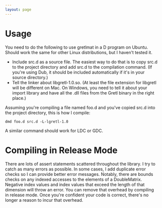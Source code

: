 ```yaml
---
layout: page
---
```


# Usage

You need to do the following to use gretlmat in a D program on Ubuntu. Should work the same for other Linux distributions, but I haven't tested it.

- Include src.d as a source file. The easiest way to do that is to copy src.d to the project directory and add src.d to the compilation command. (If you're using Dub, it should be included automatically if it's in your source directory.)
- Tell the linker about libgretl-1.0.so. (At least the file extension for libgretl will be different on Mac. On Windows, you need to tell it about your import library and have all the .dll files from the Gretl binary in the right place.)

Assuming you're compiling a file named foo.d and you've copied src.d into the project directory, this is how I compile:

```
dmd foo.d src.d -L-lgretl-1.0
```

A similar command should work for LDC or GDC.

# Compiling in Release Mode

There are lots of assert statements scattered throughout the library. I try to catch as many errors as possible. In some cases, I add duplicate error checks so I can provide better error messages. Notably, there are bounds checks on any indexed accesses to the elements of a DoubleMatrix. Negative index values and index values that exceed the length of that dimension will throw an error. You can remove that overhead by compiling in release mode. Once you're confident your code is correct, there's no longer a reason to incur that overhead.